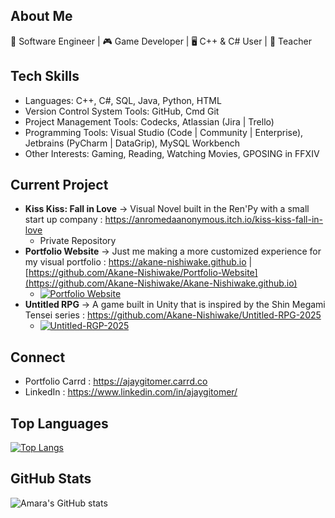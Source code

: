 
## About Me 
🚀 Software Engineer | 🎮 Game Developer | 🖥️ C++ & C# User | 🌱 Teacher


## Tech Skills
- Languages: C++, C#, SQL, Java, Python, HTML
- Version Control System Tools: GitHub, Cmd Git 
- Project Management Tools: Codecks, Atlassian (Jira | Trello)
- Programming Tools: Visual Studio (Code | Community | Enterprise), Jetbrains (PyCharm | DataGrip), MySQL Workbench
- Other Interests: Gaming, Reading, Watching Movies, GPOSING in FFXIV


## Current Project
- __Kiss Kiss: Fall in Love__ -> Visual Novel built in the Ren'Py with a small start up company : https://anromedaanonymous.itch.io/kiss-kiss-fall-in-love
  - Private Repository
- __Portfolio Website__ -> Just me making a more customized experience for my visual portfolio : https://akane-nishiwake.github.io | [https://github.com/Akane-Nishiwake/Portfolio-Website](https://github.com/Akane-Nishiwake/Akane-Nishiwake.github.io)
  - [![Portfolio Website](https://github-readme-stats.vercel.app/api/pin/?username=Akane-Nishiwake&repo=Akane-Nishiwake.github.io)](https://github.com/Akane-Nishiwake/Akane-Nishiwake.github.io) 
- __Untitled RPG__ -> A game built in Unity that is inspired by the Shin Megami Tensei series : https://github.com/Akane-Nishiwake/Untitled-RPG-2025
  - [![Untitled-RGP-2025](https://github-readme-stats.vercel.app/api/pin/?username=Akane-Nishiwake&repo=Untitled-RPG-2025)](https://github.com/Akane-Nishiwake/Untitled-RPG-2025)


## Connect 
- Portfolio Carrd : https://ajaygitomer.carrd.co
- LinkedIn : https://www.linkedin.com/in/ajaygitomer/


## Top Languages  
[![Top Langs](https://github-readme-stats.vercel.app/api/top-langs/?username=Akane-Nishiwake\&layout=donut)](https://github.com/Akane-Nishiwake/github-readme-stats)


## GitHub Stats  
![Amara's GitHub stats](https://github-readme-stats.vercel.app/api?username=Akane-Nishiwake\&hide_rank=true\&show_icons=true\&show=reviews,prs_merged,prs_merged_percentage) 


<!--
**Akane-Nishiwake/Akane-Nishiwake** is a ✨ _special_ ✨ repository because its `README.md` (this file) appears on your GitHub profile.

Here are some ideas to get you started:

- 🔭 I’m currently working on ...
- 🌱 I’m currently learning ...
- 👯 I’m looking to collaborate on ...
- 🤔 I’m looking for help with ...
- 💬 Ask me about ...
- 📫 How to reach me: ...
- 😄 Pronouns: ...
- ⚡ Fun fact: ...
-->

